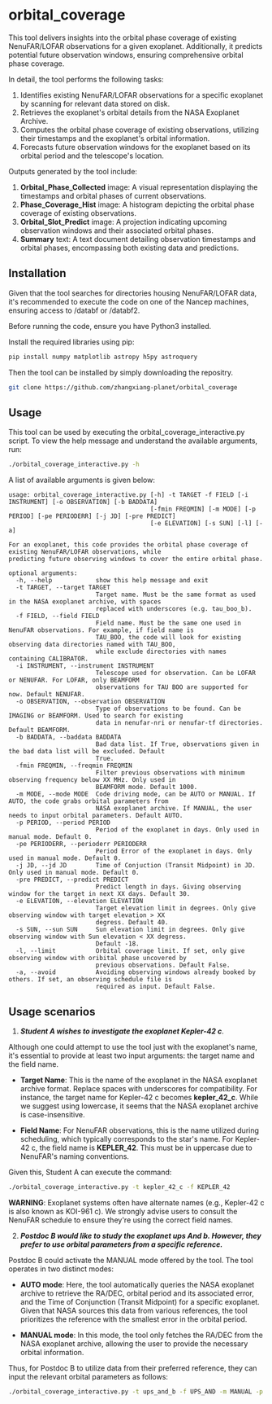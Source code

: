 # orbital_coverage

This tool delivers insights into the orbital phase coverage of existing NenuFAR/LOFAR observations for a given exoplanet. Additionally, it predicts potential future observation windows, ensuring comprehensive orbital phase coverage.

In detail, the tool performs the following tasks:

1. Identifies existing NenuFAR/LOFAR observations for a specific exoplanet by scanning for relevant data stored on disk.
2. Retrieves the exoplanet's orbital details from the NASA Exoplanet Archive.
3. Computes the orbital phase coverage of existing observations, utilizing their timestamps and the exoplanet's orbital information.
4. Forecasts future observation windows for the exoplanet based on its orbital period and the telescope's location.

Outputs generated by the tool include:

1. **Orbital_Phase_Collected** image: A visual representation displaying the timestamps and orbital phases of current observations.
2. **Phase_Coverage_Hist** image: A histogram depicting the orbital phase coverage of existing observations.
3. **Orbital_Slot_Predict** image: A projection indicating upcoming observation windows and their associated orbital phases.
4. **Summary** text: A text document detailing observation timestamps and orbital phases, encompassing both existing data and predictions.


## Installation
Given that the tool searches for directories housing NenuFAR/LOFAR data, it's recommended to execute the code on one of the Nancep machines, ensuring access to /databf or /databf2.

Before running the code, ensure you have Python3 installed.

Install the required libraries using pip:

```bash
pip install numpy matplotlib astropy h5py astroquery
```

Then the tool can be installed by simply downloading the repositry.

```bash
git clone https://github.com/zhangxiang-planet/orbital_coverage
```

## Usage

This tool can be used by executing the orbital_coverage_interactive.py script. To view the help message and understand the available arguments, run: 

```bash
./orbital_coverage_interactive.py -h
```

A list of available arguments is given below:

```
usage: orbital_coverage_interactive.py [-h] -t TARGET -f FIELD [-i INSTRUMENT] [-o OBSERVATION] [-b BADDATA]
                                       [-fmin FREQMIN] [-m MODE] [-p PERIOD] [-pe PERIODERR] [-j JD] [-pre PREDICT]
                                       [-e ELEVATION] [-s SUN] [-l] [-a]

For an exoplanet, this code provides the orbital phase coverage of existing NenuFAR/LOFAR observations, while
predicting future observing windows to cover the entire orbital phase.

optional arguments:
  -h, --help            show this help message and exit
  -t TARGET, --target TARGET
                        Target name. Must be the same format as used in the NASA exoplanet archive, with spaces
                        replaced with underscores (e.g. tau_boo_b).
  -f FIELD, --field FIELD
                        Field name. Must be the same one used in NenuFAR observations. For example, if field name is
                        TAU_BOO, the code will look for existing observing data directories named with TAU_BOO,
                        while exclude directories with names containing CALIBRATOR.
  -i INSTRUMENT, --instrument INSTRUMENT
                        Telescope used for observation. Can be LOFAR or NENUFAR. For LOFAR, only BEAMFORM
                        observations for TAU BOO are supported for now. Default NENUFAR.
  -o OBSERVATION, --observation OBSERVATION
                        Type of observations to be found. Can be IMAGING or BEAMFORM. Used to search for existing
                        data in nenufar-nri or nenufar-tf directories. Default BEAMFORM.
  -b BADDATA, --baddata BADDATA
                        Bad data list. If True, observations given in the bad data list will be excluded. Default
                        True.
  -fmin FREQMIN, --freqmin FREQMIN
                        Filter previous observations with minimum observing frequency below XX MHz. Only used in
                        BEAMFORM mode. Default 1000.
  -m MODE, --mode MODE  Code driving mode, can be AUTO or MANUAL. If AUTO, the code grabs orbital parameters from
                        NASA exoplanet archive. If MANUAL, the user needs to input orbital parameters. Default AUTO.
  -p PERIOD, --period PERIOD
                        Period of the exoplanet in days. Only used in manual mode. Default 0.
  -pe PERIODERR, --perioderr PERIODERR
                        Period Error of the exoplanet in days. Only used in manual mode. Default 0.
  -j JD, --jd JD        Time of Conjuction (Transit Midpoint) in JD. Only used in manual mode. Default 0.
  -pre PREDICT, --predict PREDICT
                        Predict length in days. Giving observing window for the target in next XX days. Default 30.
  -e ELEVATION, --elevation ELEVATION
                        Target elevation limit in degrees. Only give observing window with target elevation > XX
                        degress. Default 40.
  -s SUN, --sun SUN     Sun elevation limit in degrees. Only give observing window with Sun elevation < XX degress.
                        Default -18.
  -l, --limit           Orbital coverage limit. If set, only give observing window with oribital phase uncovered by
                        previous observations. Default False.
  -a, --avoid           Avoiding observing windows already booked by others. If set, an observing schedule file is
                        required as input. Default False.
```

## Usage scenarios

1. ***Student A wishes to investigate the exoplanet Kepler-42 c***.

Although one could attempt to use the tool just with the exoplanet's name, it's essential to provide at least two input arguments: the target name and the field name.

- **Target Name**: This is the name of the exoplanet in the NASA exoplanet archive format. Replace spaces with underscores for compatibility. For instance, the target name for Kepler-42 c becomes **kepler_42_c**. While we suggest using lowercase, it seems that the NASA exoplanet archive is case-insensitive.

- **Field Name**: For NenuFAR observations, this is the name utilized during scheduling, which typically corresponds to the star's name. For Kepler-42 c, the field name is **KEPLER_42**. This must be in uppercase due to NenuFAR's naming conventions.

Given this, Student A can execute the command:

```bash
./orbital_coverage_interactive.py -t kepler_42_c -f KEPLER_42
```

**WARNING**: Exoplanet systems often have alternate names (e.g., Kepler-42 c is also known as KOI-961 c). We strongly advise users to consult the NenuFAR schedule to ensure they're using the correct field names.

2. ***Postdoc B would like to study the exoplanet ups And b. However, they prefer to use orbital parameters from a specific reference.***

Postdoc B could activate the MANUAL mode offered by the tool. The tool operates in two distinct modes:

- **AUTO mode**: Here, the tool automatically queries the NASA exoplanet archive to retrieve the RA/DEC, orbital period and its associated error, and the Time of Conjunction (Transit Midpoint) for a specific exoplanet. Given that NASA sources this data from various references, the tool prioritizes the reference with the smallest error in the orbital period.

- **MANUAL mode**: In this mode, the tool only fetches the RA/DEC from the NASA exoplanet archive, allowing the user to provide the necessary orbital information.

Thus, for Postdoc B to utilize data from their preferred reference, they can input the relevant orbital parameters as follows:

```bash
./orbital_coverage_interactive.py -t ups_and_b -f UPS_AND -m MANUAL -p 4.617033 -pe 0.000023 -j 2450005.368
```

